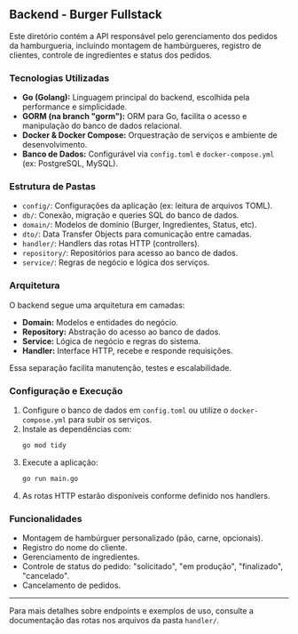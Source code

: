 ## Backend - Burger Fullstack

Este diretório contém a API responsável pelo gerenciamento dos pedidos da hamburgueria, incluindo montagem de hambúrgueres, registro de clientes, controle de ingredientes e status dos pedidos.

### Tecnologias Utilizadas
- **Go (Golang):** Linguagem principal do backend, escolhida pela performance e simplicidade.
- **GORM (na branch "gorm"):** ORM para Go, facilita o acesso e manipulação do banco de dados relacional. 
- **Docker & Docker Compose:** Orquestração de serviços e ambiente de desenvolvimento.
- **Banco de Dados:** Configurável via `config.toml` e `docker-compose.yml` (ex: PostgreSQL, MySQL).

### Estrutura de Pastas
- `config/`: Configurações da aplicação (ex: leitura de arquivos TOML).
- `db/`: Conexão, migração e queries SQL do banco de dados.
- `domain/`: Modelos de domínio (Burger, Ingredientes, Status, etc).
- `dto/`: Data Transfer Objects para comunicação entre camadas.
- `handler/`: Handlers das rotas HTTP (controllers).
- `repository/`: Repositórios para acesso ao banco de dados.
- `service/`: Regras de negócio e lógica dos serviços.

### Arquitetura
O backend segue uma arquitetura em camadas:
- **Domain:** Modelos e entidades do negócio.
- **Repository:** Abstração do acesso ao banco de dados.
- **Service:** Lógica de negócio e regras do sistema.
- **Handler:** Interface HTTP, recebe e responde requisições.

Essa separação facilita manutenção, testes e escalabilidade.

### Configuração e Execução
1. Configure o banco de dados em `config.toml` ou utilize o `docker-compose.yml` para subir os serviços.
2. Instale as dependências com:
	```sh
	go mod tidy
	```
3. Execute a aplicação:
	```sh
	go run main.go
	```
4. As rotas HTTP estarão disponíveis conforme definido nos handlers.

### Funcionalidades
- Montagem de hambúrguer personalizado (pão, carne, opcionais).
- Registro do nome do cliente.
- Gerenciamento de ingredientes.
- Controle de status do pedido: "solicitado", "em produção", "finalizado", "cancelado".
- Cancelamento de pedidos.

---
Para mais detalhes sobre endpoints e exemplos de uso, consulte a documentação das rotas nos arquivos da pasta `handler/`.